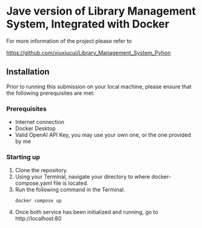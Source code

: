 <h1>Jave version of Library Management System, Integrated with Docker</h1>

For more information of the project please refer to

https://github.com/xiuxiucui/Library_Management_System_Pyhon

## Installation
Prior to running this submission on your local machine, please ensure that the following prerequisites are met:
### Prerequisites
* Internet connection
* Docker Desktop
* Valid OpenAI API Key, you may use your own one, or the one provided by me
### Starting up
1. Clone the repository.
2. Using your Terminal, navigate your directory to where docker-compose.yaml file is located.
3. Run the following command in the Terminal.
    ```shell
    docker compose up
    ```
4. Once both service has been initialized and running, go to http://localhost:80
